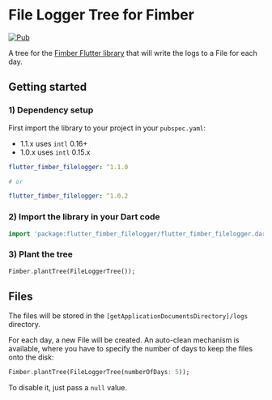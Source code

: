 
# File Logger Tree for Fimber  
  
[![Pub](https://img.shields.io/pub/v/flutter_fimber_filelogger.svg)](https://pub.dartlang.org/packages/flutter_fimber_filelogger)
  
A tree for the [Fimber Flutter library](https://pub.dev/packages/flutter_fimber) that will write the logs to a File for each day.  

## Getting started
### 1) Dependency setup
  
First import the library to your project in your `pubspec.yaml`:  

- 1.1.x uses `intl` 0.16+
- 1.0.x uses `intl` 0.15.x

```yaml
flutter_fimber_filelogger: ^1.1.0

# or 

flutter_fimber_filelogger: ^1.0.2
```

### 2) Import the library in your Dart code

```dart
import 'package:flutter_fimber_filelogger/flutter_fimber_filelogger.dart';
```  

### 3) Plant the tree  
  
```dart
Fimber.plantTree(FileLoggerTree());  
```  
  
## Files

The files will be stored in the `[getApplicationDocumentsDirectory]/logs` directory.

For each day, a new File will be created.
An auto-clean mechanism is available, where you have to specify the number of days to keep the files onto the disk:

```dart
Fimber.plantTree(FileLoggerTree(numberOfDays: 5));  
```

To disable it, just pass a `null` value.